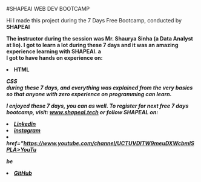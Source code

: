 #SHAPEAI WEB DEV BOOTCAMP

Hi I made this project during the 7 Days Free Bootcamp, conducted by <b> SHAPEAI

The instructor during the session was Mr. Shaurya Sinha (a Data Analyst at lio). I got to learn a lot during these 7 days and it was an amazing experience learning with SHAPEAI. a <br>I got to have hands on experience on:

<li>HTML

<I>CSS <br>during these 7 days, and everything was explained from the very basics so that anyone with zero experience on programming can learn.

I enjoyed these 7 days, you can as well. To register for next free 7 days bootcamp, visit: www.shapeal.tech or follow SHAPEAL on:

<li><a href="https://in.linkedin.com/company/shapeal">Linkedin</a> <li><a href="https://www.instagram.com/shape.at/?hl=en">instagram</a> <li><a

href="https://www.youtube.com/channel/UCTUVDITW9meuDXWcbmISPLA>YouTu

be</a>

<li><a href="https://github.com/shapeal">GitHub</a>
